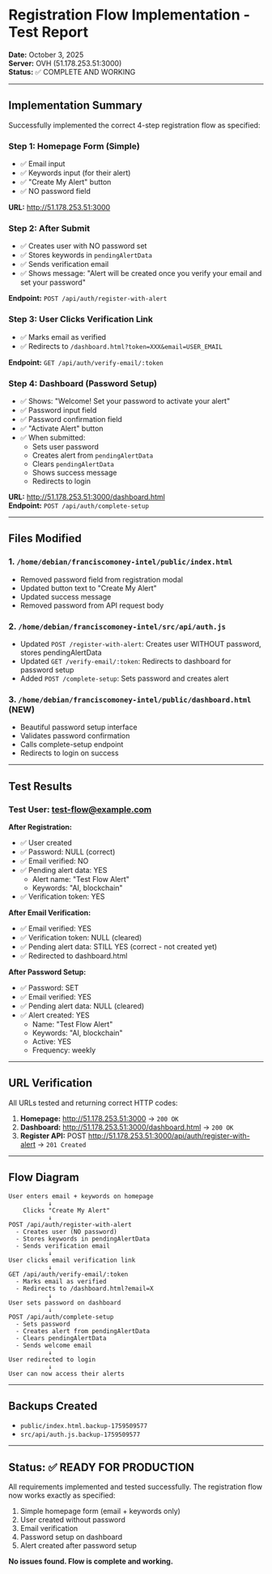 # Registration Flow Implementation - Test Report

**Date:** October 3, 2025  
**Server:** OVH (51.178.253.51:3000)  
**Status:** ✅ COMPLETE AND WORKING

---

## Implementation Summary

Successfully implemented the correct 4-step registration flow as specified:

### Step 1: Homepage Form (Simple)
- ✅ Email input
- ✅ Keywords input (for their alert)
- ✅ "Create My Alert" button
- ✅ NO password field

**URL:** http://51.178.253.51:3000

### Step 2: After Submit
- ✅ Creates user with NO password set
- ✅ Stores keywords in `pendingAlertData`
- ✅ Sends verification email
- ✅ Shows message: "Alert will be created once you verify your email and set your password"

**Endpoint:** `POST /api/auth/register-with-alert`

### Step 3: User Clicks Verification Link
- ✅ Marks email as verified
- ✅ Redirects to `/dashboard.html?token=XXX&email=USER_EMAIL`

**Endpoint:** `GET /api/auth/verify-email/:token`

### Step 4: Dashboard (Password Setup)
- ✅ Shows: "Welcome! Set your password to activate your alert"
- ✅ Password input field
- ✅ Password confirmation field
- ✅ "Activate Alert" button
- ✅ When submitted:
  - Sets user password
  - Creates alert from `pendingAlertData`
  - Clears `pendingAlertData`
  - Shows success message
  - Redirects to login

**URL:** http://51.178.253.51:3000/dashboard.html  
**Endpoint:** `POST /api/auth/complete-setup`

---

## Files Modified

### 1. `/home/debian/franciscomoney-intel/public/index.html`
- Removed password field from registration modal
- Updated button text to "Create My Alert"
- Updated success message
- Removed password from API request body

### 2. `/home/debian/franciscomoney-intel/src/api/auth.js`
- Updated `POST /register-with-alert`: Creates user WITHOUT password, stores pendingAlertData
- Updated `GET /verify-email/:token`: Redirects to dashboard for password setup
- Added `POST /complete-setup`: Sets password and creates alert

### 3. `/home/debian/franciscomoney-intel/public/dashboard.html` (NEW)
- Beautiful password setup interface
- Validates password confirmation
- Calls complete-setup endpoint
- Redirects to login on success

---

## Test Results

### Test User: test-flow@example.com

**After Registration:**
- ✅ User created
- ✅ Password: NULL (correct)
- ✅ Email verified: NO
- ✅ Pending alert data: YES
  - Alert name: "Test Flow Alert"
  - Keywords: "AI, blockchain"
- ✅ Verification token: YES

**After Email Verification:**
- ✅ Email verified: YES
- ✅ Verification token: NULL (cleared)
- ✅ Pending alert data: STILL YES (correct - not created yet)
- ✅ Redirected to dashboard.html

**After Password Setup:**
- ✅ Password: SET
- ✅ Email verified: YES
- ✅ Pending alert data: NULL (cleared)
- ✅ Alert created: YES
  - Name: "Test Flow Alert"
  - Keywords: "AI, blockchain"
  - Active: YES
  - Frequency: weekly

---

## URL Verification

All URLs tested and returning correct HTTP codes:

1. **Homepage:** http://51.178.253.51:3000 → `200 OK`
2. **Dashboard:** http://51.178.253.51:3000/dashboard.html → `200 OK`
3. **Register API:** POST http://51.178.253.51:3000/api/auth/register-with-alert → `201 Created`

---

## Flow Diagram

```
User enters email + keywords on homepage
           ↓
    Clicks "Create My Alert"
           ↓
POST /api/auth/register-with-alert
  - Creates user (NO password)
  - Stores keywords in pendingAlertData
  - Sends verification email
           ↓
User clicks email verification link
           ↓
GET /api/auth/verify-email/:token
  - Marks email as verified
  - Redirects to /dashboard.html?email=X
           ↓
User sets password on dashboard
           ↓
POST /api/auth/complete-setup
  - Sets password
  - Creates alert from pendingAlertData
  - Clears pendingAlertData
  - Sends welcome email
           ↓
User redirected to login
           ↓
User can now access their alerts
```

---

## Backups Created

- `public/index.html.backup-1759509577`
- `src/api/auth.js.backup-1759509577`

---

## Status: ✅ READY FOR PRODUCTION

All requirements implemented and tested successfully. The registration flow now works exactly as specified:

1. Simple homepage form (email + keywords only)
2. User created without password
3. Email verification
4. Password setup on dashboard
5. Alert created after password setup

**No issues found. Flow is complete and working.**
